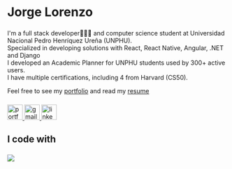 <h1 align="left">Jorge Lorenzo</h1>

###

<p align="left">I'm a full stack developer👨🏽‍💻 and computer science student at Universidad Nacional Pedro Henríquez Ureña (UNPHU).
<br>Specialized in developing solutions with React, React Native, Angular, .NET and Django
<br>I developed an Academic Planner for UNPHU students used by 300+ active users.
<br>I have multiple certifications, including 4 from Harvard (CS50).
</p>
  
Feel free to see my [portfolio](https://jorgelorenzom.vercel.app/) and read my [resume](https://drive.google.com/file/d/1TWkrbmg9o_PVAdAxOGTjLpOwRBNc4z7E/view)

###

<div align="left">
   <a href="https://jorgelorenzom.vercel.app" target="_blank">
    <img src="https://img.shields.io/badge/Portfolio-ffffff?style=for-the-badge&logo=J&logoColor=black" height="35" alt="portfolio logo" />
  </a>
  <a href="mailto:jorge.elm30@gmail.com" target="_blank">
    <img src="https://img.shields.io/static/v1?message=Gmail&logo=gmail&label=&color=D14836&logoColor=white&labelColor=&style=for-the-badge" height="35" alt="gmail logo"  />
  </a>
  <a href="https://linkedin.com/in/jorge-lorenzo-mendez/" target="_blank">
    <img src="https://img.shields.io/static/v1?message=LinkedIn&logo=linkedin&label=&color=0077B5&logoColor=white&labelColor=&style=for-the-badge" height="35" alt="linkedin logo"  />
  </a>
</div>

###

<h2 align="left">I code with</h2>

###

<div align="left">
 <img src="https://skillicons.dev/icons?i=python,cs,javascript,typescript,net,django,react,angular,express" />
</div>

###
